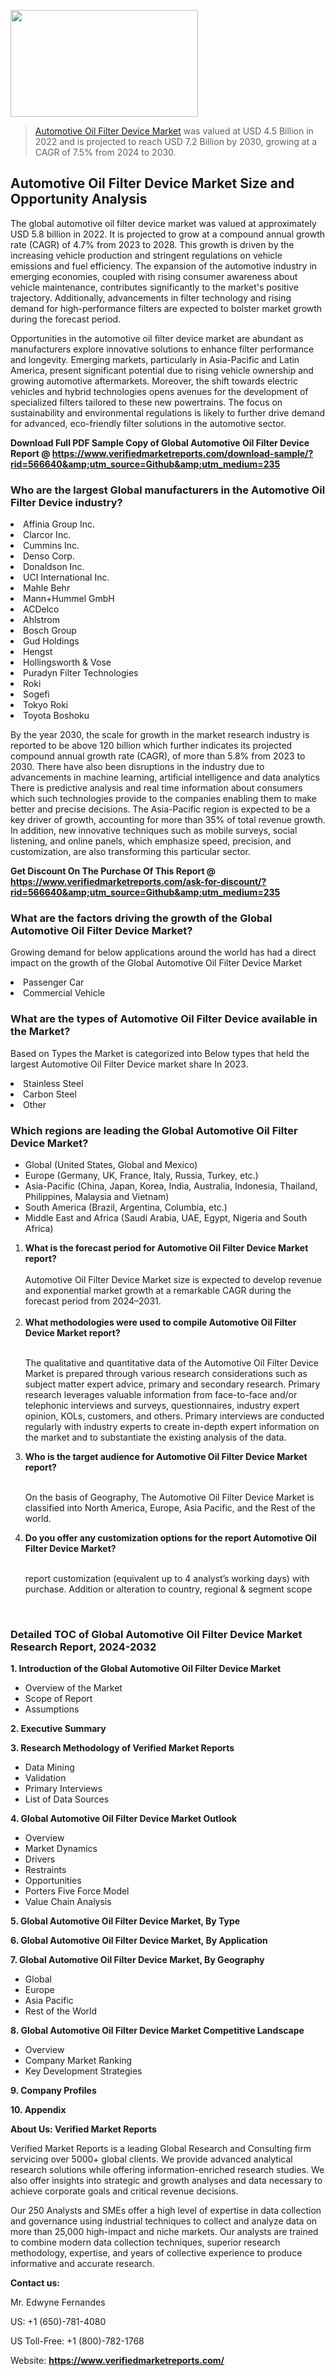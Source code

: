 <img src="https://ffe5etoiles.com/wp-content/uploads/2024/12/MST1-300x171.png" alt="" width="300" height="171" class="alignnone size-medium wp-image-20088" /><blockquote><p><p><a href="https://www.verifiedmarketreports.com/download-sample/?rid=566640&utm_source=Github&utm_medium=235" target="_blank">Automotive Oil Filter Device Market</a> was valued at USD 4.5 Billion in 2022 and is projected to reach USD 7.2 Billion by 2030, growing at a CAGR of 7.5% from 2024 to 2030.</p></blockquote><p><h2>Automotive Oil Filter Device Market Size and Opportunity Analysis</h2><p>The global automotive oil filter device market was valued at approximately USD 5.8 billion in 2022. It is projected to grow at a compound annual growth rate (CAGR) of 4.7% from 2023 to 2028. This growth is driven by the increasing vehicle production and stringent regulations on vehicle emissions and fuel efficiency. The expansion of the automotive industry in emerging economies, coupled with rising consumer awareness about vehicle maintenance, contributes significantly to the market's positive trajectory. Additionally, advancements in filter technology and rising demand for high-performance filters are expected to bolster market growth during the forecast period.</p><p>Opportunities in the automotive oil filter device market are abundant as manufacturers explore innovative solutions to enhance filter performance and longevity. Emerging markets, particularly in Asia-Pacific and Latin America, present significant potential due to rising vehicle ownership and growing automotive aftermarkets. Moreover, the shift towards electric vehicles and hybrid technologies opens avenues for the development of specialized filters tailored to these new powertrains. The focus on sustainability and environmental regulations is likely to further drive demand for advanced, eco-friendly filter solutions in the automotive sector.</p></p><p class=""><strong>Download Full PDF Sample Copy of Global Automotive Oil Filter Device Report @ <a href="https://www.verifiedmarketreports.com/download-sample/?rid=566640&amp;utm_source=Github&amp;utm_medium=235" target="_blank">https://www.verifiedmarketreports.com/download-sample/?rid=566640&amp;utm_source=Github&amp;utm_medium=235</a></strong></p><h3 id="" class="">Who are the largest Global manufacturers in the Automotive Oil Filter Device industry?</h3><p><li>Affinia Group Inc.</li><li> Clarcor Inc.</li><li> Cummins Inc.</li><li> Denso Corp.</li><li> Donaldson Inc.</li><li> UCI International Inc.</li><li> Mahle Behr</li><li> Mann+Hummel GmbH</li><li> ACDelco</li><li> Ahlstrom</li><li> Bosch Group</li><li> Gud Holdings</li><li> Hengst</li><li> Hollingsworth & Vose</li><li> Puradyn Filter Technologies</li><li> Roki</li><li> Sogefi</li><li> Tokyo Roki</li><li> Toyota Boshoku</li></p><div class=""><div class="" dir="" data-message-author-role="" data-message-id="" data-message-model-slug=""><div class=""><div class=""><div class=""><div class="" dir="" data-message-author-role="" data-message-id="" data-message-model-slug=""><div class=""><div class=""><p>By the year 2030, the scale for growth in the market research industry is reported to be above 120 billion which further indicates its projected compound annual growth rate (CAGR), of more than 5.8% from 2023 to 2030. There have also been disruptions in the industry due to advancements in machine learning, artificial intelligence and data analytics There is predictive analysis and real time information about consumers which such technologies provide to the companies enabling them to make better and precise decisions. The Asia-Pacific region is expected to be a key driver of growth, accounting for more than 35% of total revenue growth. In addition, new innovative techniques such as mobile surveys, social listening, and online panels, which emphasize speed, precision, and customization, are also transforming this particular sector.</p><p><strong>Get Discount On The Purchase Of This Report @&nbsp; <a href="https://www.verifiedmarketreports.com/ask-for-discount/?rid=566640&amp;utm_source=Github&amp;utm_medium=235" target="_blank">https://www.verifiedmarketreports.com/ask-for-discount/?rid=566640&amp;utm_source=Github&amp;utm_medium=235</a></strong></p></div></div></div></div></div></div></div></div><h3 id="" class="">What are the factors driving the growth of the Global Automotive Oil Filter Device Market?</h3><p id="" class="">Growing demand for below applications around the world has had a direct impact on the growth of the Global Automotive Oil Filter Device Market</p><p id="" class=""><li>Passenger Car</li><li> Commercial Vehicle</li></p><h3 id="" class="">What are the types of Automotive Oil Filter Device available in the Market?</h3><p id="" class="">Based on Types the Market is categorized into Below types that held the largest Automotive Oil Filter Device market share In 2023.</p><p id="" class=""><li>Stainless Steel</li><li> Carbon Steel</li><li> Other</li></p><h3 id="" class="">Which regions are leading the Global Automotive Oil Filter Device Market?</h3><ul><li>Global (United States, Global and Mexico)</li><li>Europe (Germany, UK, France, Italy, Russia, Turkey, etc.)</li><li>Asia-Pacific (China, Japan, Korea, India, Australia, Indonesia, Thailand, Philippines, Malaysia and Vietnam)</li><li>South America (Brazil, Argentina, Columbia, etc.)</li><li>Middle East and Africa (Saudi Arabia, UAE, Egypt, Nigeria and South Africa)</li></ul><p><ol><li><strong>What is the forecast period for Automotive Oil Filter Device Market report?<br /></strong><br /><span data-sheets-root="1" data-sheets-value="{&quot;1&quot;:2,&quot;2&quot;:&quot;XXXX size is expected to develop revenue and exponential market growth at a remarkable CAGR during the forecast period from 2024&ndash;2030.&quot;}" data-sheets-userformat="{&quot;2&quot;:12674,&quot;4&quot;:{&quot;1&quot;:2,&quot;2&quot;:16776960},&quot;10&quot;:2,&quot;11&quot;:0,&quot;15&quot;:&quot;Arial&quot;,&quot;16&quot;:12}">Automotive Oil Filter Device Market size is expected to develop revenue and exponential market growth at a remarkable CAGR during the forecast period from 2024&ndash;2031.</span><br /><br /></li><li><strong>What methodologies were used to compile Automotive Oil Filter Device Market report?<br /><br /></strong><p>The qualitative and quantitative data of the&nbsp;Automotive Oil Filter Device Market is prepared through various research considerations such as subject matter expert advice, primary and secondary research. Primary research leverages valuable information from face-to-face and/or telephonic interviews and surveys, questionnaires, industry expert opinion, KOLs, customers, and others. Primary interviews are conducted regularly with industry experts to create in-depth expert information on the market and to substantiate the existing analysis of the data.&nbsp;</p></li><li><strong>Who is the target audience for Automotive Oil Filter Device Market report?<br /><br /></strong><p>On the basis of Geography, The&nbsp;Automotive Oil Filter Device Market is classified into North America, Europe, Asia Pacific, and the Rest of the world.</p></li><li><strong>Do you offer any customization options for the report Automotive Oil Filter Device Market?<br /><br /></strong><p>report customization (equivalent up to 4 analyst&rsquo;s working days) with purchase. Addition or alteration to country, regional &amp; segment scope</p><p>&nbsp;</p></li></ol></p><h3 id="" class="">Detailed TOC of Global Automotive Oil Filter Device Market Research Report, 2024-2032</h3><p id="" class=""><strong>1. Introduction of the Global Automotive Oil Filter Device Market</strong></p><ul><li>Overview of the Market</li><li>Scope of Report</li><li>Assumptions</li></ul><p id="" class=""><strong>2. Executive Summary</strong></p><p id="" class=""><strong>3. Research Methodology of&nbsp;Verified Market Reports</strong></p><ul><li>Data Mining</li><li>Validation</li><li>Primary Interviews</li><li>List of Data Sources</li></ul><p id="" class=""><strong>4. Global Automotive Oil Filter Device Market Outlook</strong></p><ul><li>Overview</li><li>Market Dynamics</li><li>Drivers</li><li>Restraints</li><li>Opportunities</li><li>Porters Five Force Model</li><li>Value Chain Analysis</li></ul><p id="" class=""><strong>5. Global Automotive Oil Filter Device Market, By&nbsp;Type</strong></p><p id="" class=""><strong>6. Global Automotive Oil Filter Device Market, By Application</strong></p><p id="" class=""><strong>7. Global Automotive Oil Filter Device Market, By Geography</strong></p><ul><li>Global</li><li>Europe</li><li>Asia Pacific</li><li>Rest of the World</li></ul><p id="" class=""><strong>8. Global Automotive Oil Filter Device Market Competitive Landscape</strong></p><ul><li>Overview</li><li>Company Market Ranking</li><li>Key Development Strategies</li></ul><p id="" class=""><strong>9. Company Profiles</strong></p><p id="" class=""><strong>10. Appendix</strong></p><p id="" class=""><strong>About Us: Verified Market Reports</strong></p><p id="" class="">Verified Market Reports is a leading Global Research and Consulting firm servicing over 5000+ global clients. We provide advanced analytical research solutions while offering information-enriched research studies. We also offer insights into strategic and growth analyses and data necessary to achieve corporate goals and critical revenue decisions.</p><p id="" class="">Our 250 Analysts and SMEs offer a high level of expertise in data collection and governance using industrial techniques to collect and analyze data on more than 25,000 high-impact and niche markets. Our analysts are trained to combine modern data collection techniques, superior research methodology, expertise, and years of collective experience to produce informative and accurate research.</p><p id="" class=""><strong>Contact us:</strong></p><p id="" class="">Mr. Edwyne Fernandes</p><p id="" class="">US: +1 (650)-781-4080</p><p id="" class="">US Toll-Free: +1 (800)-782-1768</p><p id="" class="">Website: <a target="" data-test-app-aware-link=""><strong>https://www.verifiedmarketreports.com/</strong></a></p>
